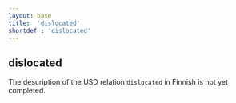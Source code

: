 ```yaml
---
layout: base
title:  'dislocated'
shortdef : 'dislocated'
---
```


## dislocated

The description of the USD relation `dislocated` in Finnish is not yet completed.
